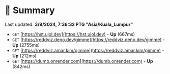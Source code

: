 # 📖 Summary
Last updated: **3/9/2024, 7:36:32 PTG "Asia/Kuala_Lumpur"**

- `GET` [https://hst.ujol.dev](https://hst.ujol.dev) - **Up** (667ms)
- `GET` [https://reddviz.deno.dev/gimme](https://reddviz.deno.dev/gimme) - **Up** (2755ms)
- `GET` [https://reddviz.amar.kim/gimme](https://reddviz.amar.kim/gimme) - **Up** (212ms)
- `GET` [https://dumb.onrender.com](https://dumb.onrender.com) - **Up** (842ms)

